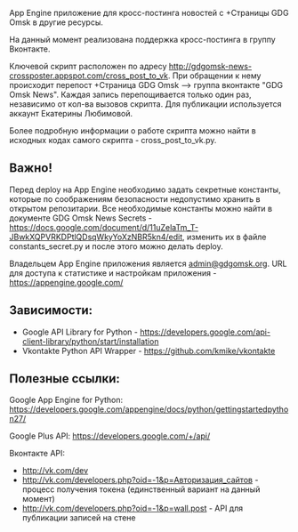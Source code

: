 App Engine приложение для кросс-постинга новостей с +Страницы GDG Omsk в другие ресурсы.

На данный момент реализована поддержка кросс-постинга в группу Вконтакте. 

Ключевой скрипт расположен по адресу http://gdgomsk-news-crossposter.appspot.com/cross_post_to_vk. При обращении к нему происходит перепост +Страница GDG Omsk --> группа вконтакте "GDG Omsk News". Каждая запись перепощивается только один раз, независимо от кол-ва вызовов скрипта. Для публикации используется аккаунт Екатерины Любимовой. 

Более подробную информации о работе скрипта можно найти в исходных кодах самого скрипта - cross_post_to_vk.py.

## Важно! ##

Перед deploy на App Engine необходимо задать секретные константы, которые по соображениям безопасности недопустимо хранить в открытом репозитарии. Все необходимые константы можно найти в документе GDG Omsk News Secrets - https://docs.google.com/document/d/11uZelaTm_T-JBwkXQPVRKDPtlQDsqWkyYoXzNBR5kn4/edit, изменить их в файле constants_secret.py и после этого можно делать deploy.

Владельцем App Engine приложения является admin@gdgomsk.org. URL для доступа к статистике и настройкам приложения - https://appengine.google.com/

## Зависимости: ##

* Google API Library for Python - https://developers.google.com/api-client-library/python/start/installation
* Vkontakte Python API Wrapper - https://github.com/kmike/vkontakte

## Полезные ссылки: ##

Google App Engine for Python:
https://developers.google.com/appengine/docs/python/gettingstartedpython27/

Google Plus API:
https://developers.google.com/+/api/

Вконтакте API:
* http://vk.com/dev
* http://vk.com/developers.php?oid=-1&p=Авторизация_сайтов - процесс получения токена (единственный вариант на данный момент)
* http://vk.com/developers.php?oid=-1&p=wall.post - API для публикации записей на стене
